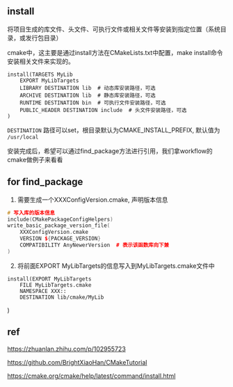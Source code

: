 ## install

将项目生成的库文件、头文件、可执行文件或相关文件等安装到指定位置（系统目录，或发行包目录）

cmake中，这主要是通过install方法在CMakeLists.txt中配置，make install命令安装相关文件来实现的。

```
install(TARGETS MyLib
    EXPORT MyLibTargets 
    LIBRARY DESTINATION lib  # 动态库安装路径，可选
    ARCHIVE DESTINATION lib  # 静态库安装路径，可选
    RUNTIME DESTINATION bin  # 可执行文件安装路径，可选
    PUBLIC_HEADER DESTINATION include  # 头文件安装路径，可选
)
```

`DESTINATION` 路径可以set，根目录默认为CMAKE_INSTALL_PREFIX, 默认值为 `/usr/local`

安装完成后，希望可以通过find_package方法进行引用，我们拿workflow的cmake做例子来看看

## for find_package

1. 需要生成一个XXXConfigVersion.cmake, 声明版本信息

```cpp
# 写入库的版本信息
include(CMakePackageConfigHelpers)
write_basic_package_version_file(
    XXXConfigVersion.cmake
    VERSION ${PACKAGE_VERSION}
    COMPATIBILITY AnyNewerVersion  # 表示该函数库向下兼
)
```

2. 将前面EXPORT MyLibTargets的信息写入到MyLibTargets.cmake文件中

```
install(EXPORT MyLibTargets
    FILE MyLibTargets.cmake
    NAMESPACE XXX::
    DESTINATION lib/cmake/MyLib
```
)



## ref

https://zhuanlan.zhihu.com/p/102955723

https://github.com/BrightXiaoHan/CMakeTutorial

https://cmake.org/cmake/help/latest/command/install.html